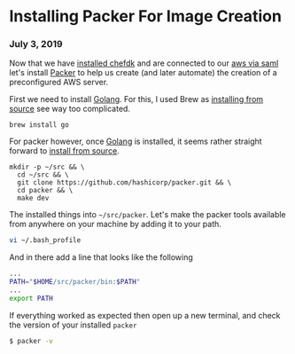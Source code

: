 # Installing Packer For Image Creation
### July 3, 2019

Now that we have [installed chefdk](/articles/installing-chefdk-on-mac)
and are connected to our [aws via saml](/articles/connecting-to-aws-using-saml)
let's install [Packer](https://www.packer.io/) to help us
create (and later automate) the creation of a preconfigured AWS server.

First we need to install [Golang](https://golang.org/).  For this,
I used Brew as [installing from source](https://golang.org/doc/install/source)
see way too complicated.

```
brew install go
```

For packer however, once [Golang](https://golang.org/) is installed, it seems rather straight forward
to [install from source](https://www.packer.io/intro/getting-started/install.html#compiling-from-source).

```
mkdir -p ~/src && \
  cd ~/src && \
  git clone https://github.com/hashicorp/packer.git && \
  cd packer && \
  make dev
```

The installed things into `~/src/packer`. Let's make the packer
tools available from anywhere on your machine by adding it
to your path.

```bash
vi ~/.bash_profile
```

And in there add a line that looks like the following

```bash
...
PATH="$HOME/src/packer/bin:$PATH"
...
export PATH
```

If everything worked as expected then open up a new terminal, and
check the version of your installed `packer`

```bash
$ packer -v
```